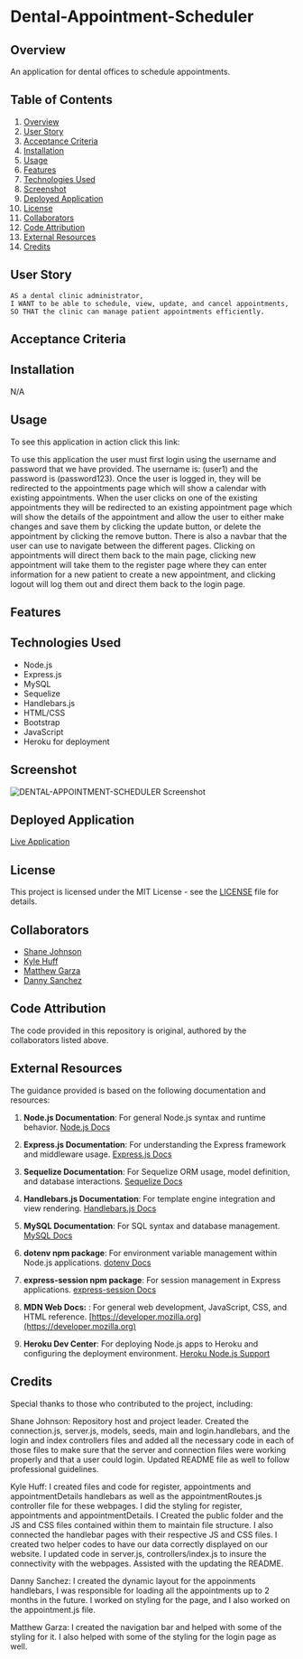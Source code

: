 # Dental-Appointment-Scheduler

## Overview

An application for dental offices to schedule appointments.

## Table of Contents
1. [Overview](#overview)
2. [User Story](#user-story)
3. [Acceptance Criteria](#acceptance-criteria)
4. [Installation](#installation)
5. [Usage](#usage)
6. [Features](#features)
7. [Technologies Used](#technologies-used)
8. [Screenshot](#screenshot)
9. [Deployed Application](#deployed-application)
10. [License](#license)
11. [Collaborators](#collaborators)
12. [Code Attribution](#code-attribution)
13. [External Resources](#external-resources)
14. [Credits](#credits)


## User Story
```
AS a dental clinic administrator,
I WANT to be able to schedule, view, update, and cancel appointments,
SO THAT the clinic can manage patient appointments efficiently.
```

## Acceptance Criteria


## Installation

N/A

## Usage

To see this application in action click this link: 

To use this application the user must first login using the username and password that we have provided. The username is: (user1) and the password is (password123). Once the user is logged in, they will be redirected to the appointments page which will show a calendar with existing appointments. When the user clicks on one of the existing appointments they will be redirected to an existing appointment page which will show the details of the appointment and allow the user to either make changes and save them by clicking the update button, or delete the appointment by clicking the remove button. There is also a navbar that the user can use to navigate between the different pages. Clicking on appointments will direct them back to the main page, clicking new appointment will take them to the register page where they can enter information for a new patient to create a new appointment, and clicking logout will log them out and direct them back to the login page.


## Features


## Technologies Used

- Node.js
- Express.js
- MySQL
- Sequelize
- Handlebars.js
- HTML/CSS
- Bootstrap
- JavaScript
- Heroku for deployment

## Screenshot

![DENTAL-APPOINTMENT-SCHEDULER Screenshot](path/to/screenshot.png)

## Deployed Application

[Live Application](URL_TO_DEPLOYED_APPLICATION)

## License

This project is licensed under the MIT License - see the [LICENSE](LICENSE) file for details.

## Collaborators

- [Shane Johnson](https://github.com/ShaneLeeJohnson) 
- [Kyle Huff](https://github.com/Kykesh) 
- [Matthew Garza](https://github.com/mgarza0802) 
- [Danny Sanchez](https://github.com/DannySanchez03) 


## Code Attribution

The code provided in this repository is original, authored by the collaborators listed above.

## External Resources

The guidance provided is based on the following documentation and resources:

1. **Node.js Documentation**: For general Node.js syntax and runtime behavior.
   [Node.js Docs](https://nodejs.org/en/docs/)

2. **Express.js Documentation**: For understanding the Express framework and middleware usage.
   [Express.js Docs](https://expressjs.com/)

3. **Sequelize Documentation**: For Sequelize ORM usage, model definition, and database interactions.
   [Sequelize Docs](https://sequelize.org/)

4. **Handlebars.js Documentation**: For template engine integration and view rendering.
   [Handlebars.js Docs](https://handlebarsjs.com/)

5. **MySQL Documentation**: For SQL syntax and database management.
   [MySQL Docs](https://dev.mysql.com/doc/)

6. **dotenv npm package**: For environment variable management within Node.js applications.
   [dotenv Docs](https://www.npmjs.com/package/dotenv)

7. **express-session npm package**: For session management in Express applications.
   [express-session Docs](https://www.npmjs.com/package/express-session)

9. **MDN Web Docs:** : For general web development, JavaScript, CSS, and HTML reference.
    [https://developer.mozilla.org](https://developer.mozilla.org)

10. **Heroku Dev Center**: For deploying Node.js apps to Heroku and configuring the deployment environment.
   [Heroku Node.js Support](https://devcenter.heroku.com/articles/nodejs-support)


## Credits
Special thanks to those who contributed to the project, including:

Shane Johnson: Repository host and project leader. Created the connection.js, server.js, models, seeds, main and login.handlebars, and the login and index controllers files and added all the necessary code in each of those files to make sure that the server and connection files were working properly and that a user could login. Updated README file as well to follow professional guidelines.

Kyle Huff: I created files and code for register, appointments and appointmentDetails handlebars as well as the appointmentRoutes.js controller file for these webpages. I did the styling for register, appointments and appointmentDetails. I Created the public folder and the JS and CSS files contained within them to maintain file structure. I also connected  the handlebar pages with their respective JS and CSS files. I created two helper codes to have our data correctly displayed on our website.  I updated code in server.js, controllers/index.js to insure the connectivity with the webpages. Assisted with the updating the README.

Danny Sanchez: I created the dynamic layout for the appoinments handlebars, I was responsible for loading all the appointments up to 2 months in the future. I worked on styling for the page, and I also worked on the appointment.js file.

Matthew Garza: I created the navigation bar and helped with some of the styling for it. I also helped with some of the styling for the login page as well. 